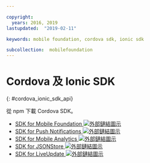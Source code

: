 ```yaml
---

copyright:
  years: 2016, 2019
lastupdated:  "2019-02-11"

keywords: mobile foundation, cordova sdk, ionic sdk

subcollection:  mobilefoundation
---
```


#	Cordova 及 Ionic SDK
{: #cordova_ionic_sdk_api}

從 npm 下載 Cordova SDK。

* [SDK for Mobile Foundation ![外部鏈結圖示](../../icons/launch-glyph.svg "外部鏈結圖示")](https://www.npmjs.com/package/cordova-plugin-mfp)
* [SDK for Push Notifications ![外部鏈結圖示](../../icons/launch-glyph.svg "外部鏈結圖示")](https://www.npmjs.com/package/cordova-plugin-mfp-push)
* [SDK for Mobile Analytics ![外部鏈結圖示](../../icons/launch-glyph.svg "外部鏈結圖示")](https://www.npmjs.com/package/cordova-plugin-mfp-analytics)
* [SDK for JSONStore ![外部鏈結圖示](../../icons/launch-glyph.svg "外部鏈結圖示")](https://www.npmjs.com/package/cordova-plugin-mfp-jsonstore)
* [SDK for LiveUpdate ![外部鏈結圖示](../../icons/launch-glyph.svg "外部鏈結圖示")](https://www.npmjs.com/package/cordova-plugin-mfp-liveupdate)
